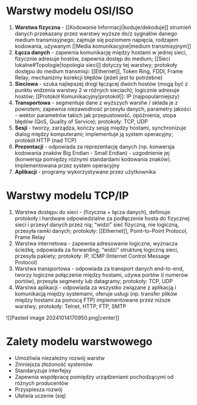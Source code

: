 
# Warstwy modelu OSI/ISO

1. **Warstwa fizyczna** - [[Kodowanie Informacji|koduje/dekoduje]] strumień danych przekazany przez warstwy wyższe do/z sygnałów danego medium transmisyjnego; zajmuje się poziomem napięcia, rodzajem kodowania, używanym [[Media komunikacyjne|medium transmisyjnym]]
2. **Łącza danych** - zapewnia komunikację między hostami w jednej sieci, fizycznie adresuje hostów, zapewnia dostęp do medium; [[Sieci lokalne#Topologie|topologia sieci]] dotyczy tej warstwy; protokoły dostępu do medium transmisji: [[Ethernet]], Token Ring, FDDI, Frame Relay; mechanizmy korekcji błędów (jeżeli jest to potrzebne)
3. **Sieciowa** - szuka najlepszej drogi łączącej dwóch hostów (mogą być z punktu widzenia warstwy 2 w różnych sieciach); logicznie adresuje hostów; [[Protokół Komunikacyjny|protokół]]: IP (najpopularniejszy)
4. **Transportowa** - segmentuje dane z wyższych warstw / składa je z powrotem; zapewnia niezawodność przesyłu danych, parametry jakości  - wektor parametrów takich jak przepustowość, opóźnienia, stopa błędów (QoS, Quality of Service); protokoły: TCP, UDP
5. **Sesji** - tworzy, zarządza, kończy sesję między hostami, synchronizuje dialog między komputerami; implementuje ją system operacyjny; protokół HTTP (nad TCP)
6. **Prezentacji** - odpowiada za reprezentację danych (np. konwersja kodowania znaków Big Endian - Small Endian) - uzgodnienie jej (konwersja pomiędzy różnymi standardami kodowania znaków). Implementowana przez system operacyjny
7. **Aplikacji** - programy wykorzystywane przez użytkownika

# Warstwy modelu TCP/IP

1. Warstwa dostępu do sieci - (fizyczna + łącza danych), definiuje protokoły i hardware odpowiedzialne za podłączenie hosta do fizycznej sieci i przesył danych przez nią; “widzi” sieć fizyczną, nie logiczną, przesyła ramki danych; protokoły: [[Ethernet]], Point-to-Point Protocol, Frame Relay
2. Warstwa internetowa - zapewnia adresowanie logiczne, wyznacza ścieżkę, odpowiada za forwarding; “widzi” strukturę logiczną sieci, przesyła pakiety; protokoły: IP, ICMP (Internet Control Message Protocol)
3. Warstwa transportowa - odpowiada za transport danych end-to-end, tworzy logiczne połączenie między hostami, używa portów (i numerów portów), przesyła segmenty lub datagramy; protokoły: TCP, UDP
4. Warstwa aplikacji - odpowiada za wszystko związane z aplikacją i komunikacją między systemami, oferuje usługi (np. transfer plików między hostami za pomocą FTP) implementowane przez niższe warstwy; protokoły: Telnet, HTTP, FTP, SMTP

![[Pasted image 20241014170950.png|center]]

# Zalety modelu warstwowego

 - Umożliwia niezależny rozwój warstw
- Zmniejsza złożoność systemów
- Standaryzuje interfejsy
- Zapewnia współpracę pomiędzy urządzeniami pochodzącymi od różnych producentów
- Przyspiesza rozwój
- Ułatwia uczenie (się)